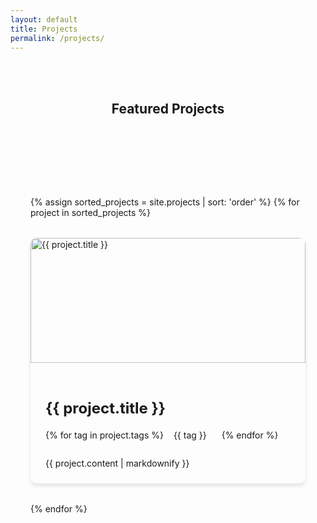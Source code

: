 ```yaml
---
layout: default
title: Projects
permalink: /projects/
---
```


<section class="projects-header">
    <h1>Featured Projects</h1>
</section>

<section class="projects-content">
    <div class="projects-grid">
        {% assign sorted_projects = site.projects | sort: 'order' %}
        {% for project in sorted_projects %}
        <div class="project-card">
            <div class="project-image">
                <img src="{{ project.image | default: '/assets/images/placeholder.jpg' }}" alt="{{ project.title }}">
            </div>
            <div class="project-content">
                <h2>{{ project.title }}</h2>
                <div class="project-tags">
                    {% for tag in project.tags %}
                    <span class="tag">{{ tag }}</span>
                    {% endfor %}
                </div>
                {{ project.content | markdownify }}
            </div>
        </div>
        {% endfor %}
    </div>
</section>

<style>
.projects-header {
    background: linear-gradient(135deg, var(--primary-color), var(--secondary-color));
    color: var(--white);
    padding: 4rem 0;
    text-align: center;
}

.projects-header h1 {
    color: var(--white);
    margin: 0;
}

.projects-content {
    max-width: 1200px;
    margin: 0 auto;
    padding: 4rem 2rem;
}

.projects-grid {
    display: grid;
    grid-template-columns: repeat(auto-fit, minmax(300px, 1fr));
    gap: 2rem;
}

.project-card {
    background: var(--white);
    border-radius: 10px;
    overflow: hidden;
    box-shadow: 0 4px 6px rgba(0,0,0,0.1);
    transition: transform 0.3s ease;
}

.project-card:hover {
    transform: translateY(-5px);
}

.project-image {
    width: 100%;
    height: 200px;
    overflow: hidden;
}

.project-image img {
    width: 100%;
    height: 100%;
    object-fit: cover;
}

.project-content {
    padding: 1.5rem;
}

.project-content h2 {
    color: var(--primary-color);
    margin-bottom: 1rem;
    font-size: 1.5rem;
}

.project-tags {
    margin-bottom: 1rem;
}

.tag {
    display: inline-block;
    background: var(--light-gray);
    color: var(--primary-color);
    padding: 0.25rem 0.75rem;
    border-radius: 15px;
    font-size: 0.875rem;
    margin-right: 0.5rem;
    margin-bottom: 0.5rem;
}

@media (max-width: 768px) {
    .projects-content {
        padding: 2rem 1rem;
    }
    
    .projects-header {
        padding: 3rem 1rem;
    }
}
</style> 